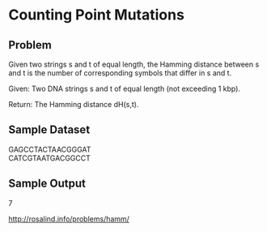 # Counting Point Mutations
## Problem

Given two strings s and t of equal length, the Hamming distance between s and t is the number of corresponding symbols that differ in s and t.  

Given: Two DNA strings s and t of equal length (not exceeding 1 kbp).

Return: The Hamming distance dH(s,t).

## Sample Dataset
GAGCCTACTAACGGGAT  
CATCGTAATGACGGCCT
## Sample Output
7  

http://rosalind.info/problems/hamm/
